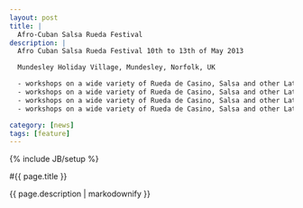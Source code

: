 ```yaml
---
layout: post
title: |
  Afro-Cuban Salsa Rueda Festival
description: |
  Afro Cuban Salsa Rueda Festival 10th to 13th of May 2013

  Mundesley Holiday Village, Mundesley, Norfolk, UK

  - workshops on a wide variety of Rueda de Casino, Salsa and other Latin and African dance
  - workshops on a wide variety of Rueda de Casino, Salsa and other Latin and African dance
  - workshops on a wide variety of Rueda de Casino, Salsa and other Latin and African dance
  - workshops on a wide variety of Rueda de Casino, Salsa and other Latin and African dance

category: [news]
tags: [feature]
---
```

{% include JB/setup %}

#{{ page.title }}

{{ page.description | markodownify }}
